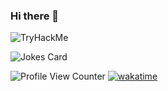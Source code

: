 ### Hi there 👋 

<!--

Contributors Badge
![Your Repository's Stats](https://contrib.rocks/image?repo=GibzB/Python)

Random Joke Generator
-->
<img src="https://tryhackme-badges.s3.amazonaws.com/rgibesh.png" alt="TryHackMe">

![Jokes Card](https://readme-jokes.vercel.app/api)

![Profile View Counter](https://komarev.com/ghpvc/?username=GibzB)
[![wakatime](https://wakatime.com/badge/user/a9611eba-023d-4156-99b4-1af365292f85.svg)](https://wakatime.com/@a9611eba-023d-4156-99b4-1af365292f85)

<!--
**GibzB/GibzB** is a ✨ _special_ ✨ repository because its `README.md` (this file) appears on your GitHub profile.

Here are some ideas to get you started:

- 🔭 I’m currently working on ...
- 🌱 I’m currently learning ...
- 👯 I’m looking to collaborate on ...
- 🤔 I’m looking for help with ...
- 💬 Ask me about ...
- 📫 How to reach me: ...
- 😄 Pronouns: ...
- ⚡ Fun fact: ...
-->
